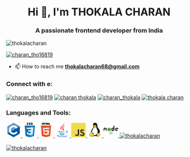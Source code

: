<h1 align="center">Hi 👋, I'm THOKALA CHARAN</h1>
<h3 align="center">A passionate frontend developer from India</h3>

<p align="left"> <img src="https://komarev.com/ghpvc/?username=thokalacharan&label=Profile%20views&color=0e75b6&style=flat" alt="thokalacharan" /> </p>

<p align="left"> <a href="https://twitter.com/charan_tho16819" target="blank"><img src="https://img.shields.io/twitter/follow/charan_tho16819?logo=twitter&style=for-the-badge" alt="charan_tho16819" /></a> </p>

- 📫 How to reach me **thokalacharan68@gmail.com**

<h3 align="left">Connect with e:</h3>
<p align="left">
<a href="https://twitter.com/charan_tho16819" target="blank"><img align="center" src="https://raw.githubusercontent.com/rahuldkjain/github-profile-readme-generator/master/src/images/icons/Social/twitter.svg" alt="charan_tho16819" height="30" width="40" /></a>
<a href="https://linkedin.com/in/charan thokala" target="blank"><img align="center" src="https://raw.githubusercontent.com/rahuldkjain/github-profile-readme-generator/master/src/images/icons/Social/linked-in-alt.svg" alt="charan thokala" height="30" width="40" /></a>
<a href="https://instagram.com/charan_thokala" target="blank"><img align="center" src="https://raw.githubusercontent.com/rahuldkjain/github-profile-readme-generator/master/src/images/icons/Social/instagram.svg" alt="charan_thokala" height="30" width="40" /></a>
<a href="https://www.hackerrank.com/thokala charan" target="blank"><img align="center" src="https://raw.githubusercontent.com/rahuldkjain/github-profile-readme-generator/master/src/images/icons/Social/hackerrank.svg" alt="thokala charan" height="30" width="40" /></a>
</p>

<h3 align="left">Languages and Tools:</h3>
<p align="left"> <a href="https://www.cprogramming.com/" target="_blank" rel="noreferrer"> <img src="https://raw.githubusercontent.com/devicons/devicon/master/icons/c/c-original.svg" alt="c" width="40" height="40"/> </a> <a href="https://www.w3schools.com/css/" target="_blank" rel="noreferrer"> <img src="https://raw.githubusercontent.com/devicons/devicon/master/icons/css3/css3-original-wordmark.svg" alt="css3" width="40" height="40"/> </a> <a href="https://www.w3.org/html/" target="_blank" rel="noreferrer"> <img src="https://raw.githubusercontent.com/devicons/devicon/master/icons/html5/html5-original-wordmark.svg" alt="html5" width="40" height="40"/> </a> <a href="https://www.java.com" target="_blank" rel="noreferrer"> <img src="https://raw.githubusercontent.com/devicons/devicon/master/icons/java/java-original.svg" alt="java" width="40" height="40"/> </a> <a href="https://developer.mozilla.org/en-US/docs/Web/JavaScript" target="_blank" rel="noreferrer"> <img src="https://raw.githubusercontent.com/devicons/devicon/master/icons/javascript/javascript-original.svg" alt="javascript" width="40" height="40"/> </a> <a href="https://www.linux.org/" target="_blank" rel="noreferrer"> <img src="https://raw.githubusercontent.com/devicons/devicon/master/icons/linux/linux-original.svg" alt="linux" width="40" height="40"/> </a> <a href="https://nodejs.org" target="_blank" rel="noreferrer"> <img src="https://raw.githubusercontent.com/devicons/devicon/master/icons/nodejs/nodejs-original-wordmark.svg" alt="nodejs" width="40" height="40"/> </a> <a href="https://www.oracle.com/" 
<p><img align="center" src="https://github-readme-stats.vercel.app/api/top-langs?username=thokalacharan&show_icons=true&locale=en&layout=compact" alt="thokalacharan" /></p>

<p><img align="center" src="https://github-readme-streak-stats.herokuapp.com/?user=thokalacharan&" alt="thokalacharan" /></p>
